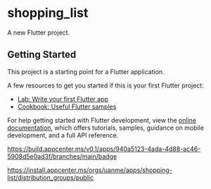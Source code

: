 # shopping_list

A new Flutter project.

## Getting Started

This project is a starting point for a Flutter application.

A few resources to get you started if this is your first Flutter project:

- [Lab: Write your first Flutter app](https://docs.flutter.dev/get-started/codelab)
- [Cookbook: Useful Flutter samples](https://docs.flutter.dev/cookbook)

For help getting started with Flutter development, view the
[online documentation](https://docs.flutter.dev/), which offers tutorials,
samples, guidance on mobile development, and a full API reference.

https://build.appcenter.ms/v0.1/apps/940a5123-4ada-4d88-ac46-5908d5e0ad3f/branches/main/badge

https://install.appcenter.ms/orgs/uanme/apps/shopping-list/distribution_groups/public


